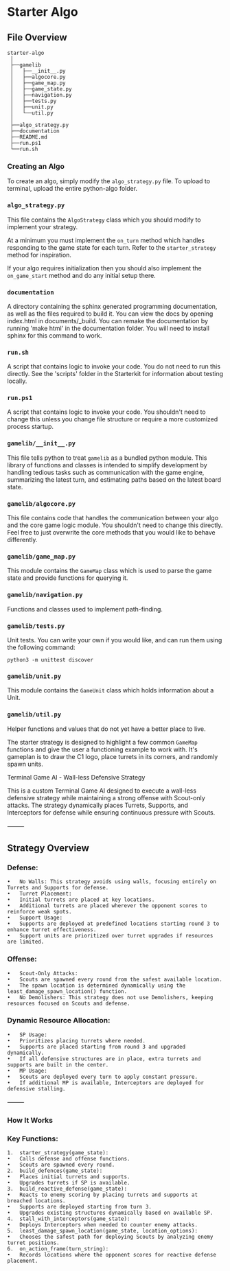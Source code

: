 # Starter Algo

## File Overview

```
starter-algo
 │
 ├──gamelib
 │   ├──__init__.py
 │   ├──algocore.py
 │   ├──game_map.py
 │   ├──game_state.py
 │   ├──navigation.py
 │   ├──tests.py
 │   ├──unit.py
 │   └──util.py
 │
 ├──algo_strategy.py
 ├──documentation
 ├──README.md
 ├──run.ps1
 └──run.sh
```

### Creating an Algo

To create an algo, simply modify the `algo_strategy.py` file. 
To upload to terminal, upload the entire python-algo folder.

### `algo_strategy.py`

This file contains the `AlgoStrategy` class which you should modify to implement
your strategy.

At a minimum you must implement the `on_turn` method which handles responding to
the game state for each turn. Refer to the `starter_strategy` method for inspiration.

If your algo requires initialization then you should also implement the
`on_game_start` method and do any initial setup there.

### `documentation`

A directory containing the sphinx generated programming documentation, as well as the files required
to build it. You can view the docs by opening index.html in documents/_build.
You can remake the documentation by running 'make html' in the documentation folder.
You will need to install sphinx for this command to work.

### `run.sh`

A script that contains logic to invoke your code. You do not need to run this directly.
See the 'scripts' folder in the Starterkit for information about testing locally.

### `run.ps1`

A script that contains logic to invoke your code. You shouldn't need to change
this unless you change file structure or require a more customized process
startup.

### `gamelib/__init__.py`

This file tells python to treat `gamelib` as a bundled python module. This
library of functions and classes is intended to simplify development by
handling tedious tasks such as communication with the game engine, summarizing
the latest turn, and estimating paths based on the latest board state.

### `gamelib/algocore.py`

This file contains code that handles the communication between your algo and the
core game logic module. You shouldn't need to change this directly. Feel free to 
just overwrite the core methods that you would like to behave differently. 

### `gamelib/game_map.py`

This module contains the `GameMap` class which is used to parse the game state
and provide functions for querying it.

### `gamelib/navigation.py`

Functions and classes used to implement path-finding.

### `gamelib/tests.py`

Unit tests. You can write your own if you would like, and can run them using
the following command:

    python3 -m unittest discover

### `gamelib/unit.py`

This module contains the `GameUnit` class which holds information about a Unit.

### `gamelib/util.py`

Helper functions and values that do not yet have a better place to live.


The starter strategy is designed to highlight a few common `GameMap` functions
and give the user a functioning example to work with. It's gameplan is to
draw the C1 logo, place turrets in its corners, and randomly spawn units.

Terminal Game AI - Wall-less Defensive Strategy

This is a custom Terminal Game AI designed to execute a wall-less defensive strategy while maintaining a strong offense with Scout-only attacks. The strategy dynamically places Turrets, Supports, and Interceptors for defense while ensuring continuous pressure with Scouts.

⸻

## Strategy Overview

### Defense:
	•	No Walls: This strategy avoids using walls, focusing entirely on Turrets and Supports for defense.
	•	Turret Placement:
	•	Initial turrets are placed at key locations.
	•	Additional turrets are placed wherever the opponent scores to reinforce weak spots.
	•	Support Usage:
	•	Supports are deployed at predefined locations starting round 3 to enhance turret effectiveness.
	•	Support units are prioritized over turret upgrades if resources are limited.

### Offense:
	•	Scout-Only Attacks:
	•	Scouts are spawned every round from the safest available location.
	•	The spawn location is determined dynamically using the least_damage_spawn_location() function.
	•	No Demolishers: This strategy does not use Demolishers, keeping resources focused on Scouts and defense.

### Dynamic Resource Allocation:
	•	SP Usage:
	•	Prioritizes placing turrets where needed.
	•	Supports are placed starting from round 3 and upgraded dynamically.
	•	If all defensive structures are in place, extra turrets and supports are built in the center.
	•	MP Usage:
	•	Scouts are deployed every turn to apply constant pressure.
	•	If additional MP is available, Interceptors are deployed for defensive stalling.

⸻

### How It Works

### Key Functions:
	1.	starter_strategy(game_state):
	•	Calls defense and offense functions.
	•	Scouts are spawned every round.
	2.	build_defences(game_state):
	•	Places initial turrets and supports.
	•	Upgrades turrets if SP is available.
	3.	build_reactive_defense(game_state):
	•	Reacts to enemy scoring by placing turrets and supports at breached locations.
	•	Supports are deployed starting from turn 3.
	•	Upgrades existing structures dynamically based on available SP.
	4.	stall_with_interceptors(game_state):
	•	Deploys Interceptors when needed to counter enemy attacks.
	5.	least_damage_spawn_location(game_state, location_options):
	•	Chooses the safest path for deploying Scouts by analyzing enemy turret positions.
	6.	on_action_frame(turn_string):
	•	Records locations where the opponent scores for reactive defense placement.
